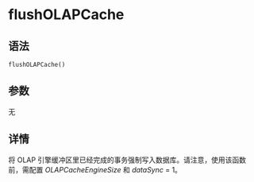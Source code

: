 # flushOLAPCache

## 语法

`flushOLAPCache()`

## 参数

无

## 详情

将 OLAP 引擎缓冲区里已经完成的事务强制写入数据库。请注意，使用该函数前，需配置 *OLAPCacheEngineSize* 和
*dataSync* = 1。


